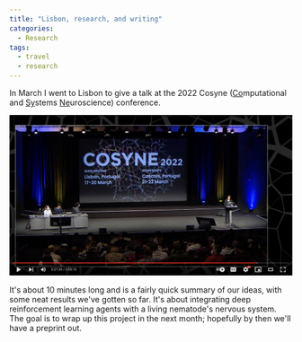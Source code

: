 ```yaml
---
title: "Lisbon, research, and writing"
categories:
  - Research
tags:
  - travel
  - research
---
```


In March I went to Lisbon to give a talk at the 2022 Cosyne (<ins>Co</ins>mputational and <ins>Sy</ins>stems <ins>Ne</ins>uroscience) conference. 

[![Deep RL and C. elegans, Cosyne 2022](/../assets/images/2022-05-02_video.png)](https://www.youtube.com/watch?v=oGzXMhxlx3g&t=13318s&ab_channel=CosyneTalks&t=3h27m54s)

It's about 10 minutes long and is a fairly quick summary of our ideas, with some neat results we've gotten so far. It's about integrating deep reinforcement learning agents with a living nematode's nervous system. The goal is to wrap up this project in the next month; hopefully by then we'll have a preprint out.
